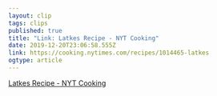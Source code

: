 ```yaml
---
layout: clip 
tags: clips 
published: true 
title: "Link: Latkes Recipe - NYT Cooking" 
date: 2019-12-20T23:06:58.555Z 
link: https://cooking.nytimes.com/recipes/1014465-latkes 
ogtype: article 
---
```

[Latkes Recipe - NYT Cooking](https://cooking.nytimes.com/recipes/1014465-latkes) 
